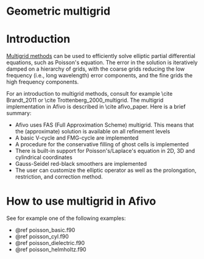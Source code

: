 # Geometric multigrid

# Introduction

[Multigrid methods](https://en.wikipedia.org/wiki/Multigrid_method) can be used to efficiently solve elliptic partial differential
equations, such as Poisson's equation. The error in the solution is iteratively
damped on a hierarchy of grids, with the coarse grids reducing the low frequency
(i.e., long wavelength) error components, and the fine grids the high frequency
components.

For an introduction to multigrid methods, consult for example \cite Brandt_2011
or \cite Trottenberg_2000_multigrid. The multigrid implementation in Afivo is
described in \cite afivo_paper. Here is a brief summary:

* Afivo uses FAS (Full Approximation Scheme) multigrid. This means that the (approximate) solution is available on all refinement levels
* A basic V-cycle and FMG-cycle are implemented
* A procedure for the conservative filling of ghost cells is implemented
* There is built-in support for Poisson's/Laplace's equation in 2D, 3D and cylindrical coordinates
* Gauss-Seidel red-black smoothers are implemented
* The user can customize the elliptic operator as well as the prolongation,
  restriction, and correction method.

# How to use multigrid in Afivo

See for example one of the following examples:

* @ref poisson_basic.f90
* @ref poisson_cyl.f90
* @ref poisson_dielectric.f90
* @ref poisson_helmholtz.f90

